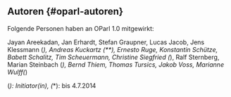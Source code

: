 ## Autoren {#oparl-autoren}

Folgende Personen haben an OParl 1.0 mitgewirkt:

Jayan Areekadan, Jan Erhardt, Stefan Graupner, Lucas Jacob, Jens Klessmann (*), Andreas Kuckartz (**), Ernesto Ruge, Konstantin Schütze, Babett Schalitz, Tim Scheuermann, Christine Siegfried (*), Ralf Sternberg, Marian Steinbach (*), Bernd Thiem, Thomas Tursics, Jakob Voss, Marianne Wulff(*)

(*): Initiator(in), (*\*): bis 4.7.2014